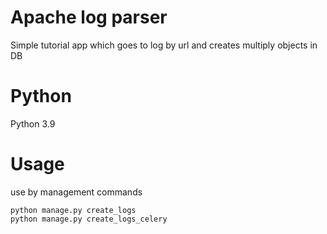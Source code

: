 # Apache log parser 
Simple tutorial app which goes to log by url and creates multiply objects in DB

# Python 
Python 3.9

# Usage 
use by management commands
```
python manage.py create_logs
python manage.py create_logs_celery
```